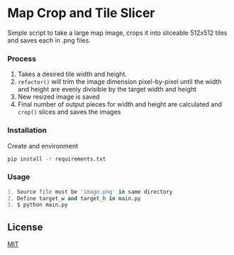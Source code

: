 # Map Crop and Tile Slicer
Simple script to take a large map image, crops it into sliceable 512x512 tiles and saves each in .png files.

### Process
1. Takes a desired tile width and height.
2. `refactor()` will trim the image dimension pixel-by-pixel until the width and height are evenly divisible by the target width and height
3. New resized image is saved
4. Final number of output pieces for width and height are calculated and `crop()` slices and saves the images

### Installation

Create and environment

```bash
pip install -r requirements.txt
```

### Usage

```python
1. Source file must be 'image.png' in same directory
2. Define target_w and target_h in main.py
3. $ python main.py
```

## License
[MIT](https://choosealicense.com/licenses/mit/)
